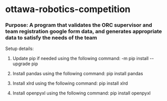 # ottawa-robotics-competition

### Purpose: A program that validates the ORC supervisor and team registration google form data, and generates appropriate data to satisfy the needs of the team

Setup details: 

1. Update pip if needed using the following command: -m pip install --upgrade pip

2. Install pandas using the following command: pip install pandas

3. Install xlrd using the following command: pip install xlrd

4. Install openpyxl using the following command: pip install openpyxl
